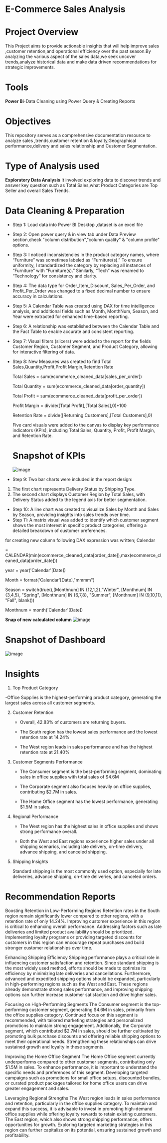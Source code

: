 # E-Commerce Sales Analysis

# Project Overview
This Project aims to provide actionable insights that will help improve sales ,customer retention,and operational efficiency over the past season.By analyzing the various aspect of the sales data,we seek uncover trends,analyze historical data and make data driven recommendations for strategic improvements.
# Tools
**Power Bi**-Data Cleaning using Power Query & Creating Reports
# Objectives
This repository serves as a comprehensive documentation resource to analyze sales ,trends,customer retention & loyalty,Geographical performance,delivery and sales relationship and Customer Segmentation.
 # Type of Analysis used
**Exploratory Data Analysis**
 It involved exploring data to discover trends and answer key question such as Total Sales,what Product Categories are Top Seller and overall Sales Trends.
# Data Cleaning & Preparation 
- Step 1: Load data into Power BI Desktop ,dataset is an excel file
- Step 2: Open power query & in view tab under Data Preview section,check "column distribution","column quality" & "column profile" options.
- Step 3: I noticed inconsistencies in the product category names, where “Furniture” was sometimes labeled as “Furniture(s).” To ensure uniformity, I standardized the category by replacing all instances of “Furniture” with “Furniture(s).” Similarly, “Tech” was renamed to “Technology” for consistency and clarity.
- Step 4: The data type for Order_Item_Discount, Sales_Per_Order, and Profit_Per_Order was changed to a fixed decimal number to ensure accuracy in calculations.
- Step 5: A Calendar Table was created using DAX for time intelligence analysis, and additional fields such as Month, MonthNum, Season, and Year were extracted for enhanced time-based reporting.
- Step 6: A relationship was established between the Calendar Table and the Fact Table to enable accurate and consistent reporting.
- Step 7: Visual filters (slicers) were added to the report for the fields Customer Region, Customer Segment, and Product Category, allowing for interactive filtering of data.
- Step 8: New Measures was created to find Total Sales,Quantity,Profit,Profit Margin,Retention Rate

  Total Sales
   = sum(ecommerce_cleaned_data[sales_per_order])

  Total Quantity
   = sum(ecommerce_cleaned_data[order_quantity])

  Total Profit
  = sum(ecommerce_cleaned_data[profit_per_order])

  Profit Margin
   = divide([Total Profit],[Total Sales],0)*100

  Retention Rate
   = divide([Returning Customers],[Total Customers],0)

  
  Five card visuals were added to the canvas to display key performance indicators (KPIs), including Total Sales, Quantity, Profit, Profit Margin, and Retention Rate.

  # Snapshot of KPIs
  ![image](https://github.com/user-attachments/assets/ee69abb5-31cc-4116-abb1-85b110131c64)

- Step 9: Two bar charts were included in the report design:
1. The first chart represents Delivery Status by Shipping Type.
2. The second chart displays Customer Region by Total Sales, with Delivery Status added to the legend axis for better segmentation.
- Step 10: A line chart was created to visualize Sales by Month and Sales by Season, providing insights into sales trends over time.
- Step 11: A matrix visual was added to identify which customer segment shows the most interest in specific product categories, offering a detailed breakdown of customer preferences.

for creating new column following DAX expression was written;
Calendar

= CALENDAR(min(ecommerce_cleaned_data[order_date]),max(ecommerce_cleaned_data[order_date]))

year
= year('Calendar'[Date])

Month
= format('Calendar'[Date],"mmmm")

Season
= switch(true(),[Monthnum] IN {12,1,2},"Winter",
                        [Monthnum] IN {3,4,5}, "Spring",
                        [Monthnum] IN {6,7,8}, "Summer",
                        [Monthnum] IN {9,10,11}, "Fall",
                        blank())
  
  Monthnum 
  = month('Calendar'[Date])

**Snap of new calculated column**
  ![image](https://github.com/user-attachments/assets/32b9d541-230a-4419-b0f6-c4d1f8f51991)

  # Snapshot of Dashboard
  ![image](https://github.com/user-attachments/assets/a8e131ec-d61a-4571-b27b-859285e72e65)


  # Insights
  1. Top Product Category

   -Office Supplies is the highest-performing product category, generating the largest sales across all customer segments.  



2. Customer Retention

   - Overall, 42.83% of customers are returning buyers.  

   - The South region has the lowest sales performance and the lowest retention rate at 14.24%

   - The West region leads in sales performance and has the highest retention rate at 21.40%



3. Customer Segments Performance

   - The Consumer segment is the best-performing segment, dominating sales in office supplies with total sales of $4.6M

   - The Corporate segment also focuses heavily on office supplies, contributing $2.7M in sales.  

   - The Home Office segment has the lowest performance, generating $1.5M in sales.  



4. Regional Performance

   - The West region has the highest sales in office supplies and shows strong performance overall.  

   - Both the West and East regions experience higher sales under all shipping scenarios, including late delivery, on-time delivery, advance shipping, and canceled shipping.  



5. Shipping Insights

   Standard shipping is the most commonly used option, especially for late deliveries, advance shipping, on-time deliveries, and canceled orders.  

 # Recommendation Reports
  Boosting Retention in Low-Performing Regions Retention rates in the South region remain significantly lower compared to other regions, with a retention rate of only 14.24%. Improving customer experience in this region is critical to enhancing overall performance. Addressing factors such as late deliveries and limited product availability should be prioritized. Implementing loyalty programs or providing targeted discounts for customers in this region can encourage repeat purchases and build stronger customer relationships over time. 

Enhancing Shipping Efficiency Shipping performance plays a critical role in influencing customer satisfaction and retention. Since standard shipping is the most widely used method, efforts should be made to optimize its efficiency by minimizing late deliveries and cancellations. Furthermore, advanced and expedited shipping options should be expanded, particularly in high-performing regions such as the West and East. These regions already demonstrate strong sales performance, and improving shipping options can further increase customer satisfaction and drive higher sales. 

 Focusing on High-Performing Segments The Consumer segment is the top-performing customer segment, generating $4.6M in sales, primarily from the office supplies category. Continued focus on this segment is recommended, with tailored marketing strategies and personalized promotions to maintain strong engagement. Additionally, the Corporate segment, which contributed $2.7M in sales, should be further cultivated by promoting bulk purchase discounts and offering reliable shipping options to meet their operational needs. Strengthening these relationships can drive sustained growth and loyalty in these segments. 

 Improving the Home Office Segment The Home Office segment currently underperforms compared to other customer segments, contributing only $1.5M in sales. To enhance performance, it is important to understand the specific needs and preferences of this segment. Developing targeted campaigns such as promotions for small office setups, discounted bundles, or curated product packages tailored for home office users can drive greater engagement and sales. 

Leveraging Regional Strengths The West region leads in sales performance and retention, particularly in the office supplies category. To maintain and expand this success, it is advisable to invest in promoting high-demand office supplies while offering loyalty rewards to retain existing customers. The East region, which also shows strong shipping performance, offers opportunities for growth. Exploring targeted marketing strategies in this region can further capitalize on its potential, ensuring sustained growth and profitability.




  
  


 
  




